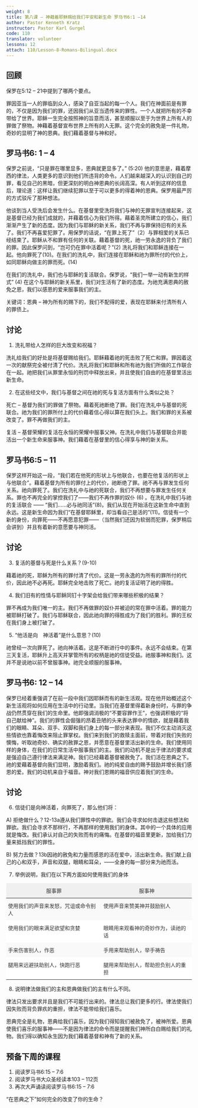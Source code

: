 ```yaml
---
weight: 8
title: 第八课 – 神藉着耶稣赐给我们平安和新生命 罗马书6:1 –14
author: Pastor Kenneth Kratz
instructor: Pastor Karl Gurgel
code: 110
translator: volunteer
lessons: 12
attach: 110/Lesson-8-Romans-Bilingual.docx
---
```

## 回顾

保罗在5:12 – 21中提到了哪两个要点。

罪因亚当一人的罪临到众人，感染了自亚当起的每一个人。我们在神面前是有罪的，不仅是因为我们的罪，还因我们从亚当遗传来的罪性。一个人就把所有的不幸带给了世界。耶稣一生完全按照神的旨意而活，甚至顺服以至于为世界上所有人的罪做了祭物。神藉着基督宣布世界上所有的人无罪。这个完全的赦免是一件礼物，奇妙的显明了神的恩典。我们藉着基督与神和好。

## 罗马书6: 1 – 4

保罗之前说，“只是罪在哪里显多，恩典就更显多了。” (5:20)  他的意思是，藉着摩西的律法，人类更多的意识到他们所违背的命令。人们越来越深入的认识到自己的罪，看见自己的黑暗，但更深刻的明白神恩典的长阔高深。有人听到这样的信息后，理论道：这样让我们继续犯罪以至于可以更多的得着神的恩典。保罗用最严厉的方式驳斥了那种想法。

他谈到当人受洗后会发生什么。在基督里受洗将我们与神的无罪宣判连接起来，这是基督已经为我们成就的，并藉着信心为我们所得。藉着圣灵所建立的信心，我们渐渐产生了新的态度。因为我们与耶稣的新关系，我们不再与罪保持旧有的关系了。我们不再喜爱犯罪了。用保罗的话说，“在罪上死了”（2）与罪相爱的关系已经结束了。耶稣从不和罪有任何的关联。藉着基督的死，祂一劳永逸的背负了我们的罪。因此保罗问到，“岂可仍在罪中活着呢？”(2) 洗礼将我们和耶稣连接在一起。他向罪死了(10)。在我们的洗礼中，我们连接在耶稣和祂为罪所付的代价上，如同耶稣向做主的罪而死。(14)

在我们的洗礼中，我们也与耶稣的复活联合。保罗说，“我们一举一动有新生的样式” (4) 在这个与耶稣的新关系里，我们对生活有了新的态度。为祂充满恩典的赦免之恩，我们以感恩的爱来服事我们的主。

关键词：恩典 – 神为所有的赐下的，我们不配得的爱，表现在耶稣来付清所有人的罪债上。

## 讨论
1. 洗礼带给人怎样的巨大改变和祝福？

洗礼给我们的好处是将基督赐给我们。耶稣藉着祂的死击败了死亡和罪。罪因着这一次的献祭完全被付清了代价。洗礼将我们和耶稣和所有祂为我们所做的工作联合在一起。祂把我们从罪里永恒的刑罚中释放出来，并且使我们自由的在基督里活出新生命。
  
2. 在这些经文中，我们与基督之间在祂的死与复活方面有什么类似之处？

死亡 – 基督为我们的罪做了祭物。藉着死祂断绝了罪。我们在洗礼中与基督的死联合。祂为我们的罪所付上的代价藉着信心得以算在我们头上。我们和罪的关系被改变了。罪不再做我们的主。

复活 – 基督荣耀的复活在永恒的荣耀中服事父神。在洗礼中我们与基督联合并能活出一个新生命来服事神。我们藉着在基督里的信心得享与神的新关系。

## 罗马书6:5 – 11

保罗这样开始这一段，“我们若在他死的形状上与他联合，也要在他复活的形状上与他联合”。藉着基督为所有的罪付上的代价，祂断绝了罪。祂不再与罪发生任何关系。祂向罪死了。我们在洗礼中与祂的死联合，我们不再想要与罪发生任何关系。罪也不再完全的掌控我们了——我们不再作罪的奴仆 (6) 。在洗礼中我们与祂的复活联合 —— “我们……必与祂同活”(8)。我们从现在开始活在这新生命中直到永远。这是新生命因为我们“在基督耶稣里，却当看自己是活的”(11)。信徒有一个新的身份，向罪死——不再愿意犯罪——（当然我们还因为软弱而犯罪，保罗稍后会讲到）并且有着新的意愿要与神同活。

## 讨论
3. 复活的基督与死是什么关系？(9-10)

藉着祂的死，耶稣为所有的罪付清了代价。这是一劳永逸的为所有的罪所付的代价，因此祂不必再死。耶稣完全地击败了死亡。祂的复活证明了祂的得胜。

4. 我们旧有的性情与耶稣同钉十字架会给我们带来哪些积极的结果？

罪不再成为我们唯一的主。我们不再做罪的奴仆并被迫的常在罪中活着。罪的能力被耶稣打破了。我们与耶稣联合，因此祂向罪的得胜成为了我们的胜利。罪的王权在我们身上被打破了。

5. “他活是向　神活着”是什么意思？(10)

祂曾经一次向罪死了。祂向神活着。这是不断进行中的事件。永远不会结束。在第三天复活，耶稣升上高天并掌管所有的权柄是祂的信徒受益。祂服事神和我们。这并不是说祂以前不曾服事神。祂完全顺服的服事神。

## 罗马书6: 12 – 14

保罗已经着重强调了在前一段中我们因耶稣而有的新生活观。现在他开始概述这个新生活观将如何应用在生活中的行动里。当我们在基督里得着新身份时，与罪的争战仍然贯穿在我们的生命里。他即强调消极的“不要容罪作王”，也强调积极的“将自己献给神”。我们的罪性会倔强的昂着丑陋的头来表达罪中的情欲，就是藉着我们的眼睛、耳朵、双手、双脚和我们身上的每一部分来表现。我们不仅主动消灭这些情欲也靠着悔改来阻止罪掌权。我们来到我们的救赎主面前，带着对我们失败的懊悔，听取祂奇妙、确实的赦罪之恩，并愿意在基督里活出新的生命。我们使用同样的身体，在我们的日常生活中服事我们的主。我们的动机不是出于律法的要求或是强迫自己遵行律法来满足神。我们已经藉着基督被赦免了。我们活在恩典之下。祂的爱藉着基督向我们显明，激励着我们。祂的纯爱自由的赐予鼓励并增长我们感恩的爱。我们的动机来自于福音。神对我们恩赐的福音供应着我们的生命。

## 讨论

6. 信徒们是向神活着，向罪死了，那么他们将：

A) 拒绝做什么？12-13a遵从我们罪性中的罪欲。我们会寻求如何击退这些想法和罪欲。我们会寻求不那样行，不再那样的使用我们的身体。其中的一个具体的应用就是悔改。我们承认对自己的失败而有的痛悔。在基督的福音里更新，加给我们力量来抵挡我们的罪性。

B) 努力去做？13b因祂的赦免和力量而感恩的活在爱中，活出新生命。我们献上自己的心和双手，声音和双腿，眼睛和耳朵，——全身的每一部分来为祂而活。

7. 举例说明，我们在以下两方面如何使用我们的身体

<style type="text/css">@media screen and (max-width: 767px) {.tg {width: auto !important;}.tg col {width: auto !important;}.tg-wrap {overflow-x: auto;-webkit-overflow-scrolling: touch;margin: auto 0px;}}</style><div class="tg-wrap"><table style="border-collapse:collapse;border-color:#ccc;border-spacing:0;border:none;margin:0px auto" class="tg"><thead><tr><th style="background-color:#f0f0f0;border-color:#ffffff;border-style:solid;border-width:0px;color:#333;font-family:Arial, sans-serif;font-size:14px;font-weight:normal;overflow:hidden;padding:10px 5px;text-align:center;vertical-align:top;word-break:normal">服事罪</th><th style="background-color:#f0f0f0;border-color:#ffffff;border-style:solid;border-width:0px;color:#333;font-family:Arial, sans-serif;font-size:14px;font-weight:normal;overflow:hidden;padding:10px 5px;text-align:center;vertical-align:top;word-break:normal">服事神</th></tr></thead><tbody><tr><td style="background-color:#f9f9f9;border-color:#ffffff;border-style:solid;border-width:0px;color:#333;font-family:Arial, sans-serif;font-size:14px;overflow:hidden;padding:10px 5px;text-align:left;vertical-align:top;word-break:normal">使用我们的声音来发怒，咒诅或命令别人</td><td style="background-color:#f9f9f9;border-color:#ffffff;border-style:solid;border-width:0px;color:#333;font-family:Arial, sans-serif;font-size:14px;overflow:hidden;padding:10px 5px;text-align:left;vertical-align:top;word-break:normal">使用声音来赞美神并鼓励别人   </td></tr><tr><td style="background-color:#fff;border-color:#ffffff;border-style:solid;border-width:0px;color:#333;font-family:Arial, sans-serif;font-size:14px;overflow:hidden;padding:10px 5px;text-align:left;vertical-align:top;word-break:normal">使用我们的眼来满足欲望和贪婪</td><td style="background-color:#fff;border-color:#ffffff;border-style:solid;border-width:0px;color:#333;font-family:Arial, sans-serif;font-size:14px;overflow:hidden;padding:10px 5px;text-align:left;vertical-align:top;word-break:normal">眼睛用来观看神的奇妙作为，读祂的话   </td></tr><tr><td style="background-color:#f9f9f9;border-color:#ffffff;border-style:solid;border-width:0px;color:#333;font-family:Arial, sans-serif;font-size:14px;overflow:hidden;padding:10px 5px;text-align:left;vertical-align:top;word-break:normal">手来伤害别人，作恶   </td><td style="background-color:#f9f9f9;border-color:#ffffff;border-style:solid;border-width:0px;color:#333;font-family:Arial, sans-serif;font-size:14px;overflow:hidden;padding:10px 5px;text-align:left;vertical-align:top;word-break:normal">手用来帮助别人，举手祷告</td></tr><tr><td style="background-color:#fff;border-color:#ffffff;border-style:solid;border-width:0px;color:#333;font-family:Arial, sans-serif;font-size:14px;overflow:hidden;padding:10px 5px;text-align:left;vertical-align:top;word-break:normal">腿用来远避扶助别人，快跑行恶   </td><td style="background-color:#fff;border-color:#ffffff;border-style:solid;border-width:0px;color:#333;font-family:Arial, sans-serif;font-size:14px;overflow:hidden;padding:10px 5px;text-align:left;vertical-align:top;word-break:normal">腿用来帮助别人，帮助担负别人的重担   </td></tr></tbody></table></div>


8. 说明律法做我们的主和恩典做我们的主有什么不同。

律法只发出要求并且是我们不可能行出来的。律法总让我们更多的行。律法使我们因失败而背负罪疚的重担，律法不能带给我们喜乐。
 
恩典完全是礼物，恩典给我们喜乐，因为我们得知我们被赦免了，被神所爱。恩典使我们喜乐的服事神——不是因为律法的命令而是提醒我们神所白白赐给我们的礼物。我们得以确知永生因为我们藉着基督和神有了新的关系。

## 预备下周的课程

1.	阅读罗马书6:15 – 7:6  
2.	阅读罗马书大众圣经读本103 – 112页
3.	再次大声诵读阅读罗马书6:15 – 7:6  

“在恩典之下”如何完全的改变了你的生命？
